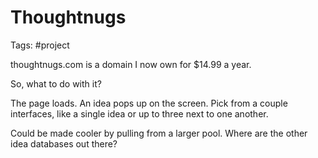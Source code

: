# Thoughtnugs

Tags: #project

thoughtnugs.com is a domain I now own for $14.99 a year.

So, what to do with it?

The page loads. An idea pops up on the screen. Pick from a couple interfaces, like a single idea or up to three next to one another.

Could be made cooler by pulling from a larger pool. Where are the other idea databases out there?

